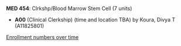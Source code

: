 **MED 454**: Clrkshp/Blood Marrow Stem Cell (7 units)

- **A00** (Clinical Clerkship) (time and location TBA) by Koura, Divya T (A11825801)

[Enrollment numbers over time](./MED454.tsv)
